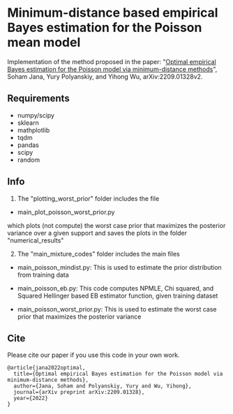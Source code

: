 # Minimum-distance based empirical Bayes estimation for the Poisson mean model

Implementation of the method proposed in the paper: "[Optimal empirical Bayes estimation for the Poisson model via minimum-distance methods](https://arxiv.org/abs/2209.01328)", Soham Jana, Yury Polyanskiy, and Yihong Wu, arXiv:2209.01328v2.

## Requirements
* numpy/scipy
* sklearn
* mathplotlib
* tqdm
* pandas
* scipy
* random


## Info
1) The "plotting_worst_prior" folder includes the file 

* main_plot_poisson_worst_prior.py

which plots (not compute) the worst case prior that maximizes the posterior variance over a given support
and saves the plots in the folder "numerical_results"

2) The "main_mixture_codes" folder includes the main files

* main_poisson_mindist.py: This is used to estimate the prior distribution from training data

* main_poisson_eb.py: This code computes NPMLE, Chi squared, and Squared Hellinger based EB estimator function, given training dataset
  
* main_poisson_worst_prior.py: This is used to estimate the worst case prior that maximizes the posterior variance


## Cite
Please cite our paper if you use this code in your own work.
```
@article{jana2022optimal,
  title={Optimal empirical Bayes estimation for the Poisson model via minimum-distance methods},
  author={Jana, Soham and Polyanskiy, Yury and Wu, Yihong},
  journal={arXiv preprint arXiv:2209.01328},
  year={2022}
}
```
